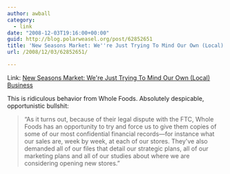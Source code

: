```yaml
---
author: awball
category:
  - link
date: "2008-12-03T19:16:00+00:00"
guid: http://blog.polarweasel.org/post/62852651
title: 'New Seasons Market: We''re Just Trying To Mind Our Own (Local) Business'
url: /2008/12/03/62852651/

---
```

Link: [New Seasons Market: We're Just Trying To Mind Our Own (Local) Business](http://newseasonsmarket.blogspot.com/2008/11/were-just-trying-to-mind-our-own-local.html)

This is ridiculous behavior from Whole Foods. Absolutely despicable, opportunistic bullshit:

> “As it turns out, because of their legal dispute with the FTC, Whole Foods has an opportunity to try and force us to give them copies of some of our most confidential financial records&mdash;for instance what our sales are, week by week, at each of our stores. They've also demanded all of our files that detail our strategic plans, all of our marketing plans and all of our studies about where we are considering opening new stores.”
